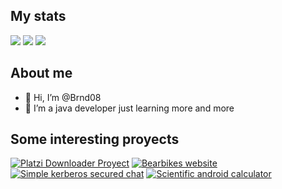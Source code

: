 
## My stats
![](http://github-profile-summary-cards.vercel.app/api/cards/profile-details?username=brnd08&theme=2077)
![](http://github-profile-summary-cards.vercel.app/api/cards/stats?username=brnd08&theme=2077)
![](http://github-profile-summary-cards.vercel.app/api/cards/productive-time?username=brnd08&theme=2077&utcOffset=8)
## About me
- 👋 Hi, I’m @Brnd08
- 👀 I’m a java developer just learning more and more

## Some interesting proyects
[![Platzi Downloader Proyect](https://github-readme-stats.vercel.app/api/pin/?username=brnd08&repo=platziDownloader&theme=radical)](https://github.com/Brnd08/platziDownloader)
[![Bearbikes website](https://github-readme-stats.vercel.app/api/pin/?username=Proximalbag3226&repo=bearbikes&theme=radical)](https://github.com/Proximalbag3226/Bearbikes)
[![Simple kerberos secured chat](https://github-readme-stats.vercel.app/api/pin/?username=brnd08&repo=Kerberos_CDC&theme=radical)](https://github.com/Brnd08/Kerberos_CDC)
[![Scientific android calculator](https://github-readme-stats.vercel.app/api/pin/?username=brnd08&repo=AndroidCalculator&theme=radical)](https://github.com/Brnd08/AndroidCalculator)


<!---

Brnd08/Brnd08 is a ✨ special ✨ repository because its `README.md` (this file) appears on your GitHub profile.
You can click the Preview link to take a look at your changes.
--->
